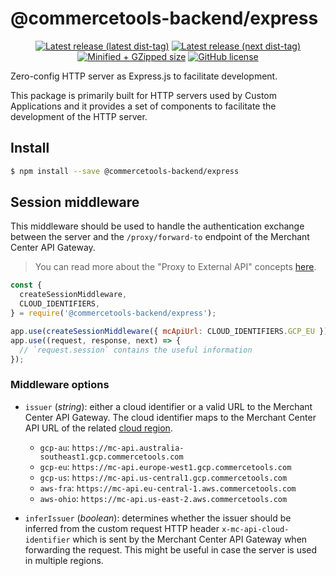 # @commercetools-backend/express

<p align="center">
  <a href="https://www.npmjs.com/package/@commercetools-backend/express"><img src="https://badgen.net/npm/v/@commercetools-backend/express" alt="Latest release (latest dist-tag)" /></a> <a href="https://www.npmjs.com/package/@commercetools-backend/express"><img src="https://badgen.net/npm/v/@commercetools-backend/express/next" alt="Latest release (next dist-tag)" /></a> <a href="https://bundlephobia.com/result?p=@commercetools-backend/express"><img src="https://badgen.net/bundlephobia/minzip/@commercetools-backend/express" alt="Minified + GZipped size" /></a> <a href="https://github.com/commercetools/merchant-center-application-kit/blob/master/LICENSE"><img src="https://badgen.net/github/license/commercetools/merchant-center-application-kit" alt="GitHub license" /></a>
</p>

Zero-config HTTP server as Express.js to facilitate development.

This package is primarily built for HTTP servers used by Custom Applications and it provides a set of components to facilitate the development of the HTTP server.

## Install

```bash
$ npm install --save @commercetools-backend/express
```

## Session middleware

This middleware should be used to handle the authentication exchange between the server and the `/proxy/forward-to` endpoint of the Merchant Center API Gateway.

> You can read more about the "Proxy to External API" concepts [here](https://docs.commercetools.com/custom-applications/main-concepts/proxy-to-external-api).

```js
const {
  createSessionMiddleware,
  CLOUD_IDENTIFIERS,
} = require('@commercetools-backend/express');

app.use(createSessionMiddleware({ mcApiUrl: CLOUD_IDENTIFIERS.GCP_EU }));
app.use((request, response, next) => {
  // `request.session` contains the useful information
});
```

### Middleware options

- `issuer` (_string_): either a cloud identifier or a valid URL to the Merchant Center API Gateway. The cloud identifier maps to the Merchant Center API URL of the related [cloud region](https://docs.commercetools.com/custom-applications/main-concepts/api-gateway#cloud-regions).

  - `gcp-au`: `https://mc-api.australia-southeast1.gcp.commercetools.com`
  - `gcp-eu`: `https://mc-api.europe-west1.gcp.commercetools.com`
  - `gcp-us`: `https://mc-api.us-central1.gcp.commercetools.com`
  - `aws-fra`: `https://mc-api.eu-central-1.aws.commercetools.com`
  - `aws-ohio`: `https://mc-api.us-east-2.aws.commercetools.com`

- `inferIssuer` (_boolean_): determines whether the issuer should be inferred from the custom request HTTP header `x-mc-api-cloud-identifier` which is sent by the Merchant Center API Gateway when forwarding the request. This might be useful in case the server is used in multiple regions.
